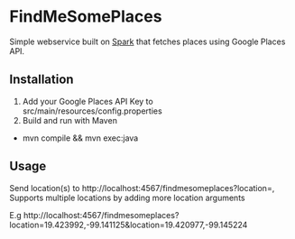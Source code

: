 # FindMeSomePlaces

Simple webservice built on [Spark](http://sparkjava.com/) that fetches places using Google Places API.

## Installation

1. Add your Google Places API Key to src/main/resources/config.properties
2. Build and run with Maven
  * mvn compile && mvn exec:java

## Usage

Send location(s) to http://localhost:4567/findmesomeplaces?location=<latitude>,<longitude>
Supports multiple locations by adding more location arguments

E.g
http://localhost:4567/findmesomeplaces?location=19.423992,-99.141125&location=19.420977,-99.145224

